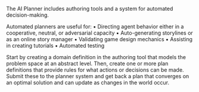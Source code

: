 The AI Planner includes authoring tools and a system for automated decision-making.

Automated planners are useful for:
▪ Directing agent behavior either in a cooperative, neutral, or adversarial capacity
▪ Auto-generating storylines or as an online story manager
▪ Validating game design mechanics
▪ Assisting in creating tutorials
▪ Automated testing

Start by creating a domain definition in the authoring tool that models the problem space at an abstract level. Then, create one or more plan definitions that provide rules for what actions or decisions can be made. Submit these to the planner system and get back a plan that converges on an optimal solution and can update as changes in the world occur.
